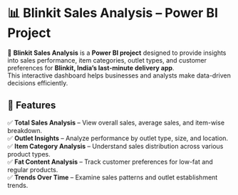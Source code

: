 # 📊 Blinkit Sales Analysis – Power BI Project  

🚀 **Blinkit Sales Analysis** is a **Power BI project** designed to provide insights into sales performance, item categories, outlet types, and customer preferences for **Blinkit, India’s last-minute delivery app**.  
This interactive dashboard helps businesses and analysts make data-driven decisions efficiently.  

## 🔹 Features  
✅ **Total Sales Analysis** – View overall sales, average sales, and item-wise breakdown.  
✅ **Outlet Insights** – Analyze performance by outlet type, size, and location.  
✅ **Item Category Analysis** – Understand sales distribution across various product types.  
✅ **Fat Content Analysis** – Track customer preferences for low-fat and regular products.  
✅ **Trends Over Time** – Examine sales patterns and outlet establishment trends.  


